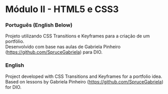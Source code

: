 # Módulo II - HTML5 e CSS3

### Português (English Below)
Projeto utilizando CSS Transitions e Keyframes para a criação de um portfólio.<br>
Desenvolvido com base nas aulas de Gabriela Pinheiro (https://github.com/SpruceGabriela) para DIO.

### English
Project developed with CSS Transitions and Keyframes for a portfolio idea.<br>
Based on lessons by Gabriela Pinheiro (https://github.com/SpruceGabriela) for DIO.
